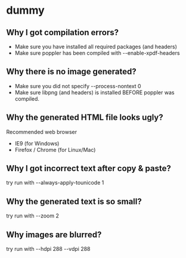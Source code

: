 # dummy

## Why I got compilation errors?
 
 - Make sure you have installed all required packages (and headers)
 - Make sure poppler has been compiled with --enable-xpdf-headers

## Why there is no image generated?

 - Make sure you did not specify --process-nontext 0
 - Make sure libpng (and headers) is installed BEFORE poppler was compiled.

## Why the generated HTML file looks ugly?

Recommended web browser

 - IE9 (for Windows)
 - Firefox / Chrome (for Linux/Mac)

## Why I got incorrect text after copy & paste?

try run with --always-apply-tounicode 1

## Why the generated text is so small?

try run with --zoom 2

## Why images are blurred?

try run with --hdpi 288 --vdpi 288